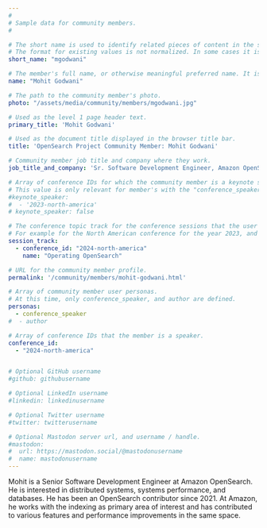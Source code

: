 ```yaml
---
#
# Sample data for community members.
#

# The short name is used to identify related pieces of content in the site. For example it is used in the "authors" array of blog posts, and it is used in the "presenters" array for OpenSearch Conference sessions to identify who is speaking.
# The format for existing values is not normalized. In some cases it is "first-initial-of-first-name" + "last-name", or matching a GitHub username, or something all together random. What is important is that it is unique within the system.
short_name: "mgodwani"

# The member's full name, or otherwise meaningful preferred name. It is used in the templates for presenting content authors as well as the name of conference speakers.
name: "Mohit Godwani"

# The path to the community member's photo.
photo: "/assets/media/community/members/mgodwani.jpg"

# Used as the level 1 page header text.
primary_title: 'Mohit Godwani'

# Used as the document title displayed in the browser title bar.
title: 'OpenSearch Project Community Member: Mohit Godwani'

# Community member job title and company where they work.
job_title_and_company: 'Sr. Software Development Engineer, Amazon OpenSearch'

# Array of conference IDs for which the community member is a keynote speaker, if any, or boolean false otherwise.
# This value is only relevant for member's with the "conference_speaker" user persona.
#keynote_speaker:
#  - '2023-north-america'
# keynote_speaker: false

# The conference topic track for the conference sessions that the user is a speaker. These are shaped as an array of value pairs mapping conference ID and name. 
# For example for the North American conference for the year 2023, and the "Community" track:
session_track: 
  - conference_id: "2024-north-america"
    name: "Operating OpenSearch"

# URL for the community member profile.
permalink: '/community/members/mohit-godwani.html'

# Array of community member user personas.
# At this time, only conference_speaker, and author are defined.
personas:
  - conference_speaker
#  - author

# Array of conference IDs that the member is a speaker.
conference_id:
  - "2024-north-america"


# Optional GitHub username
#github: githubusername

# Optional LinkedIn username
#linkedin: linkedinusername

# Optional Twitter username
#twitter: twitterusername

# Optional Mastodon server url, and username / handle.
#mastodon:
#  url: https://mastodon.social/@mastodonusername
#  name: mastodonusername
---
```

Mohit is a Senior Software Development Engineer at Amazon OpenSearch. He is interested in distributed systems, systems performance, and databases.
He has been an OpenSearch contributor since 2021. At Amazon, he works with the indexing as primary area of interest and has contributed to various features and performance improvements in the same space. 
